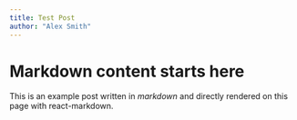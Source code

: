 ```yaml
---
title: Test Post
author: "Alex Smith"
---
```


# Markdown content starts here

This is an example post written in *markdown* and directly rendered on this page with react-markdown.
